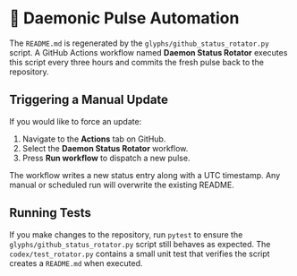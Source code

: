 # 🔄 Daemonic Pulse Automation

The `README.md` is regenerated by the `glyphs/github_status_rotator.py` script. A GitHub
Actions workflow named **Daemon Status Rotator** executes this script every
three hours and commits the fresh pulse back to the repository.

## Triggering a Manual Update

If you would like to force an update:

1. Navigate to the **Actions** tab on GitHub.
2. Select the **Daemon Status Rotator** workflow.
3. Press **Run workflow** to dispatch a new pulse.

The workflow writes a new status entry along with a UTC timestamp. Any manual or
scheduled run will overwrite the existing README.

## Running Tests

If you make changes to the repository, run `pytest` to ensure the
`glyphs/github_status_rotator.py` script still behaves as expected. The
`codex/test_rotator.py` contains a small unit test that verifies the script
creates a `README.md` when executed.

